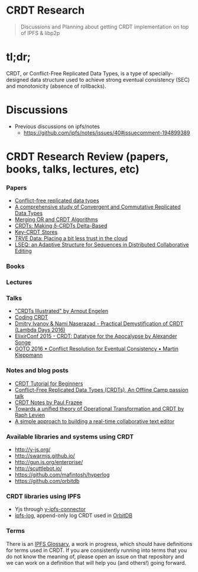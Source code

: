 # CRDT Research

> Discussions and Planning about getting CRDT implementation on top of IPFS & libp2p

# tl;dr;

CRDT, or Conflict-Free Replicated Data Types, is a type of specially-designed data structure used to achieve strong eventual consistency (SEC) and monotonicity (absence of rollbacks).

# Discussions

- Previous discussions on ipfs/notes
  - https://github.com/ipfs/notes/issues/40#issuecomment-194899389

# CRDT Research Review (papers, books, talks, lectures, etc)

### Papers

- [Conflict-free replicated data types](https://scholar.google.pt/citations?view_op=view_citation&hl=en&user=NAUDTpMAAAAJ&citation_for_view=NAUDTpMAAAAJ:M3ejUd6NZC8C)
- [A comprehensive study of Convergent and Commutative Replicated Data Types](http://hal.upmc.fr/inria-00555588/document)
- [Merging OR and CRDT Algorithms](http://dl.acm.org/citation.cfm?id=2596636)
- [CRDTs: Making δ-CRDTs Delta-Based](http://novasys.di.fct.unl.pt/~alinde/publications/a12-van_der_linde.pdf)
- [Key-CRDT Stores](https://run.unl.pt/bitstream/10362/7802/1/Sousa_2012.pdf)
- [TRVE Data: Placing a bit less trust in the cloud](https://www.cl.cam.ac.uk/research/dtg/trve/)
- [LSEQ: an Adaptive Structure for Sequences in Distributed Collaborative Editing](https://hal.archives-ouvertes.fr/hal-00921633/document)

### Books

### Lectures

### Talks

- ["CRDTs Illustrated" by Arnout Engelen](https://www.youtube.com/watch?v=9xFfOhasiOE)
- [Coding CRDT](https://www.youtube.com/playlist?list=PLzUeAPxtWcqxBXjUelmcm5ORVjEpbUlHH)
- [Dmitry Ivanov & Nami Naserazad - Practical Demystification of CRDT (Lambda Days 2016)](https://www.youtube.com/watch?v=PQzNW8uQ_Y4)
- [ElixirConf 2015 - CRDT: Datatype for the Apocalypse by Alexander Songe](https://www.youtube.com/watch?v=txD1tfyIIvY)
- [GOTO 2016 • Conflict Resolution for Eventual Consistency • Martin Kleppmann](https://www.youtube.com/watch?v=yCcWpzY8dIA)

### Notes and blog posts

- [CRDT Tutorial for Beginners](https://github.com/ljwagerfield/crdt)
- [Conflict-Free Replicated Data Types (CRDTs), An Offline Camp passion talk](https://medium.com/offline-camp/conflict-free-replicated-data-types-crdts-2c6ae67ab9a4#.duh4g0r9k)
- [CRDT Notes by Paul Frazee](https://github.com/pfrazee/crdt_notes)
- [Towards a unified theory of Operational Transformation and CRDT by Raph Levien](https://medium.com/@raphlinus/towards-a-unified-theory-of-operational-transformation-and-crdt-70485876f72f)
- [A simple approach to building a real-time collaborative text editor](http://digitalfreepen.com/2017/10/06/simple-real-time-collaborative-text-editor.html)


### Available libraries and systems using CRDT

- http://y-js.org/
- http://swarmjs.github.io/
- http://gun.js.org/enterprise/
- http://scuttlebot.io/
- https://github.com/mafintosh/hyperlog
- https://github.com/orbitdb

### CRDT libraries using IPFS

- Yjs through [y-ipfs-connector](https://github.com/pgte/y-ipfs-connector)
- [ipfs-log](https://github.com/orbitdb/ipfs-log), append-only log CRDT used in [OrbitDB](https://github.com/orbitdb/orbit-db)

### Terms

There is an [IPFS Glossary](https://github.com/ipfs/glossary), a work in progress, which should have definitions for terms used in CRDT. If you are consistently running into terms that you do not know the meaning of, please open an issue on that repository and we can work on a definition that will help you (and others!) going forward.
